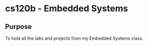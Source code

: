 # cs120b - Embedded Systems

## Purpose

To hold all the labs and projects from my Embedded Systems class.

